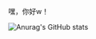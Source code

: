 嘿，你好w！

![Anurag's GitHub stats](https://github-readme-stats.vercel.app/api?username=Xiaomichael&count_private=true)
